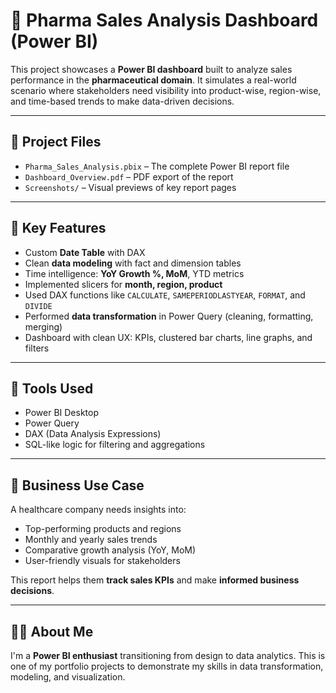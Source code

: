 # 💊 Pharma Sales Analysis Dashboard (Power BI)

This project showcases a **Power BI dashboard** built to analyze sales performance in the **pharmaceutical domain**. It simulates a real-world scenario where stakeholders need visibility into product-wise, region-wise, and time-based trends to make data-driven decisions.

---

## 📁 Project Files

- `Pharma_Sales_Analysis.pbix` – The complete Power BI report file
- `Dashboard_Overview.pdf` – PDF export of the report
- `Screenshots/` – Visual previews of key report pages

---

## 🧠 Key Features

- Custom **Date Table** with DAX
- Clean **data modeling** with fact and dimension tables
- Time intelligence: **YoY Growth %, MoM**, YTD metrics
- Implemented slicers for **month, region, product**
- Used DAX functions like `CALCULATE`, `SAMEPERIODLASTYEAR`, `FORMAT`, and `DIVIDE`
- Performed **data transformation** in Power Query (cleaning, formatting, merging)
- Dashboard with clean UX: KPIs, clustered bar charts, line graphs, and filters

---

## 🎯 Tools Used

- Power BI Desktop
- Power Query
- DAX (Data Analysis Expressions)
- SQL-like logic for filtering and aggregations

---

## 🧩 Business Use Case

A healthcare company needs insights into:
- Top-performing products and regions
- Monthly and yearly sales trends
- Comparative growth analysis (YoY, MoM)
- User-friendly visuals for stakeholders

This report helps them **track sales KPIs** and make **informed business decisions**.

---

## 🙋‍♀️ About Me

I'm a **Power BI enthusiast** transitioning from design to data analytics. This is one of my portfolio projects to demonstrate my skills in data transformation, modeling, and visualization.


